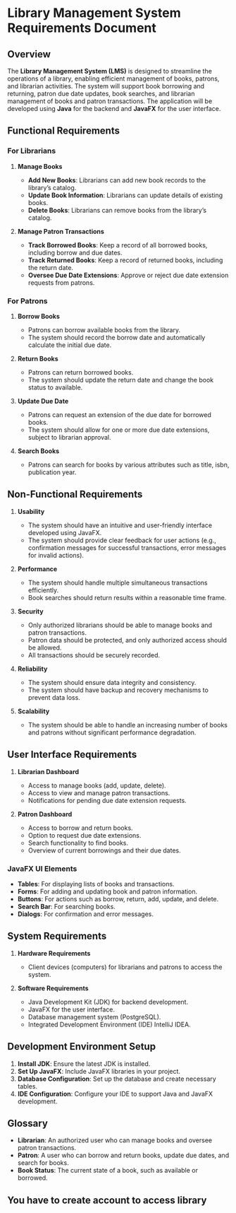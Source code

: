 # **Library Management System Requirements Document**

## **Overview**

The **Library Management System (LMS)** is designed to streamline the operations of a library, enabling efficient management of books, patrons, and librarian activities. The system will support book borrowing and returning, patron due date updates, book searches, and librarian management of books and patron transactions. The application will be developed using **Java** for the backend and **JavaFX** for the user interface.

## **Functional Requirements**

### **For Librarians**

1. **Manage Books**
    - **Add New Books**: Librarians can add new book records to the library’s catalog.
    - **Update Book Information**: Librarians can update details of existing books.
    - **Delete Books**: Librarians can remove books from the library’s catalog.

2. **Manage Patron Transactions**
    - **Track Borrowed Books**: Keep a record of all borrowed books, including borrow and due dates.
    - **Track Returned Books**: Keep a record of returned books, including the return date.
    - **Oversee Due Date Extensions**: Approve or reject due date extension requests from patrons.

### **For Patrons**

1. **Borrow Books**
    - Patrons can borrow available books from the library.
    - The system should record the borrow date and automatically calculate the initial due date.

2. **Return Books**
    - Patrons can return borrowed books.
    - The system should update the return date and change the book status to available.

3. **Update Due Date**
    - Patrons can request an extension of the due date for borrowed books.
    - The system should allow for one or more due date extensions, subject to librarian approval.

4. **Search Books**
    - Patrons can search for books by various attributes such as title, isbn,  publication year.

## **Non-Functional Requirements**

1. **Usability**
    - The system should have an intuitive and user-friendly interface developed using JavaFX.
    - The system should provide clear feedback for user actions (e.g., confirmation messages for successful transactions, error messages for invalid actions).

2. **Performance**
    - The system should handle multiple simultaneous transactions efficiently.
    - Book searches should return results within a reasonable time frame.

3. **Security**
    - Only authorized librarians should be able to manage books and patron transactions.
    - Patron data should be protected, and only authorized access should be allowed.
    - All transactions should be securely recorded.

4. **Reliability**
    - The system should ensure data integrity and consistency.
    - The system should have backup and recovery mechanisms to prevent data loss.

5. **Scalability**
    - The system should be able to handle an increasing number of books and patrons without significant performance degradation.


## **User Interface Requirements**

1. **Librarian Dashboard**
    - Access to manage books (add, update, delete).
    - Access to view and manage patron transactions.
    - Notifications for pending due date extension requests.

2. **Patron Dashboard**
    - Access to borrow and return books.
    - Option to request due date extensions.
    - Search functionality to find books.
    - Overview of current borrowings and their due dates.

### **JavaFX UI Elements**
- **Tables**: For displaying lists of books and transactions.
- **Forms**: For adding and updating book and patron information.
- **Buttons**: For actions such as borrow, return, add, update, and delete.
- **Search Bar**: For searching books.
- **Dialogs**: For confirmation and error messages.

## **System Requirements**

1. **Hardware Requirements**
    - Client devices (computers) for librarians and patrons to access the system.

2. **Software Requirements**
    - Java Development Kit (JDK) for backend development.
    - JavaFX for the user interface.
    - Database management system (PostgreSQL).
    - Integrated Development Environment (IDE)  IntelliJ IDEA.

## **Development Environment Setup**

1. **Install JDK**: Ensure the latest JDK is installed.
2. **Set Up JavaFX**: Include JavaFX libraries in your project.
3. **Database Configuration**: Set up the database and create necessary tables.
4. **IDE Configuration**: Configure your IDE to support Java and JavaFX development.

## **Glossary**

- **Librarian**: An authorized user who can manage books and oversee patron transactions.
- **Patron**: A user who can borrow and return books, update due dates, and search for books.
- **Book Status**: The current state of a book, such as available or borrowed.
## You have to create account to access library


